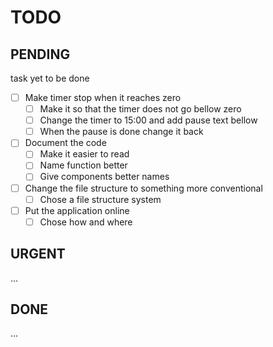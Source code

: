 # TODO

## PENDING

task yet to be done

- [ ] Make timer stop when it reaches zero
  - [ ] Make it so that the timer does not go bellow zero
  - [ ] Change the timer to 15:00 and add pause text bellow
  - [ ] When the pause is done change it back
- [ ] Document the code
  - [ ] Make it easier to read
  - [ ] Name function better
  - [ ] Give components better names
- [ ] Change the file structure to something more conventional
  - [ ] Chose a file structure system
- [ ] Put the application online
  - [ ] Chose how and where

## URGENT

...

## DONE

...
